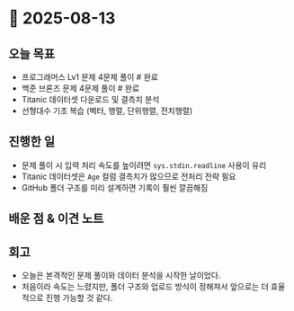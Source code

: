 # 📅 2025-08-13

## 오늘 목표
- 프로그래머스 Lv1 문제 4문제 풀이 # 완료
- 백준 브론즈 문제 4문제 풀이 # 완료
- Titanic 데이터셋 다운로드 및 결측치 분석  
- 선형대수 기초 복습 (벡터, 행렬, 단위행렬, 전치행렬)  

## 진행한 일
- 문제 풀이 시 입력 처리 속도를 높이려면 `sys.stdin.readline` 사용이 유리
- Titanic 데이터셋은 `Age` 컬럼 결측치가 많으므로 전처리 전략 필요
- GitHub 폴더 구조를 미리 설계하면 기록이 훨씬 깔끔해짐

## 배운 점 & 이견 노트


## 회고
- 오늘은 본격적인 문제 풀이와 데이터 분석을 시작한 날이었다.  
- 처음이라 속도는 느렸지만, 폴더 구조와 업로드 방식이 정해져서 앞으로는 더 효율적으로 진행 가능할 것 같다.
